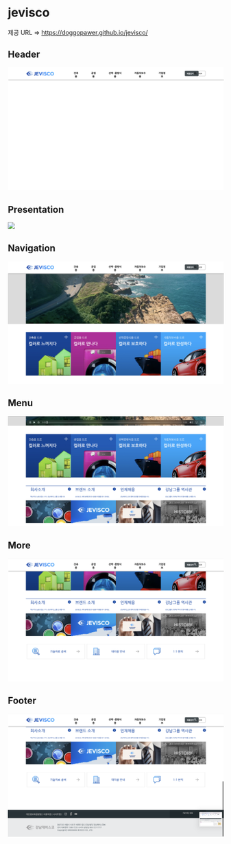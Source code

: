 # jevisco
제공 URL => https://doggopawer.github.io/jevisco/

## Header
<img src="./resources/Header.png">

## Presentation
<img src="./resources/Presentation.png">

## Navigation
<img src="./resources/Navigation.png">

## Menu
<img src="./resources/Menu.png">

## More
<img src="./resources/More.png">

## Footer
<img src="./resources/Footer.png">